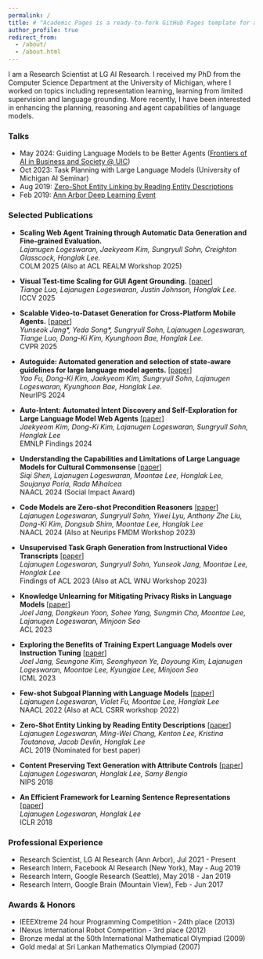 ```yaml
---
permalink: /
title: # "Academic Pages is a ready-to-fork GitHub Pages template for academic personal websites"
author_profile: true
redirect_from: 
  - /about/
  - /about.html
---
```


I am a Research Scientist at LG AI Research. I received my PhD from the Computer Science Department at the University of Michigan, where I worked on topics including representation learning, learning from limited supervision and language grounding. More recently, I have been interested in enhancing the planning, reasoning and agent capabilities of language models.

### Talks
- May 2024: Guiding Language Models to be Better Agents ([Frontiers of AI in Business and Society @ UIC](https://sites.google.com/uic.edu/ids-workshop-2024/home))
- Oct 2023: Task Planning with Large Language Models (University of Michigan AI Seminar)
- Aug 2019: [Zero-Shot Entity Linking by Reading Entity Descriptions](https://vimeo.com/384777050)
- Feb 2019: [Ann Arbor Deep Learning Event](https://alxndrkalinin.github.io/a2-dlearn-4/)

### Selected Publications

- **Scaling Web Agent Training through Automatic Data Generation and Fine-grained Evaluation.**  
  *Lajanugen Logeswaran, Jaekyeom Kim, Sungryull Sohn, Creighton Glasscock, Honglak Lee.*  
  COLM 2025 (Also at ACL REALM Workshop 2025)

- **Visual Test-time Scaling for GUI Agent Grounding.** \[[paper](https://arxiv.org/pdf/2505.00684)\]  
  *Tiange Luo, Lajanugen Logeswaran, Justin Johnson, Honglak Lee.*  
  ICCV 2025

- **Scalable Video-to-Dataset Generation for Cross-Platform Mobile Agents.** \[[paper](https://arxiv.org/pdf/2505.12632)\]    
  *Yunseok Jang\*, Yeda Song\*, Sungryull Sohn, Lajanugen Logeswaran, Tiange Luo, Dong-Ki Kim, Kyunghoon Bae, Honglak Lee.*  
  CVPR 2025

- **Autoguide: Automated generation and selection of state-aware guidelines for large language model agents.** \[[paper](https://arxiv.org/pdf/2403.08978)\]  
  *Yao Fu, Dong-Ki Kim, Jaekyeom Kim, Sungryull Sohn, Lajanugen Logeswaran, Kyunghoon Bae, Honglak Lee.*  
  NeurIPS 2024

- **Auto-Intent: Automated Intent Discovery and Self-Exploration for Large Language Model Web Agents** \[[paper](https://arxiv.org/pdf/2410.22552)\]  
  *Jaekyeom Kim, Dong-Ki Kim, Lajanugen Logeswaran, Sungryull Sohn, Honglak Lee*  
  EMNLP Findings 2024

- **Understanding the Capabilities and Limitations of Large Language Models for Cultural Commonsense** \[[paper](https://aclanthology.org/2024.naacl-long.316.pdf)\]  
  *Siqi Shen, Lajanugen Logeswaran, Moontae Lee, Honglak Lee, Soujanya Poria, Rada Mihalcea*  
  NAACL 2024 (Social Impact Award)

- **Code Models are Zero-shot Precondition Reasoners** \[[paper](https://arxiv.org/pdf/2311.09601.pdf)\]  
  *Lajanugen Logeswaran, Sungryull Sohn, Yiwei Lyu, Anthony Zhe Liu, Dong-Ki Kim, Dongsub Shim, Moontae Lee, Honglak Lee*  
  NAACL 2024 (Also at Neurips FMDM Workshop 2023)

- **Unsupervised Task Graph Generation from Instructional Video Transcripts** \[[paper](https://aclanthology.org/2023.findings-acl.210.pdf)\]  
  *Lajanugen Logeswaran, Sungryull Sohn, Yunseok Jang, Moontae Lee, Honglak Lee*  
  Findings of ACL 2023 (Also at ACL WNU Workshop 2023)

- **Knowledge Unlearning for Mitigating Privacy Risks in Language Models** \[[paper](https://aclanthology.org/2023.acl-long.805.pdf)\]  
  *Joel Jang, Dongkeun Yoon, Sohee Yang, Sungmin Cha, Moontae Lee, Lajanugen Logeswaran, Minjoon Seo*  
  ACL 2023

- **Exploring the Benefits of Training Expert Language Models over Instruction Tuning** \[[paper](https://proceedings.mlr.press/v202/jang23a/jang23a.pdf)\]  
  *Joel Jang, Seungone Kim, Seonghyeon Ye, Doyoung Kim, Lajanugen Logeswaran, Moontae Lee, Kyungjae Lee, Minjoon Seo*  
  ICML 2023

- **Few-shot Subgoal Planning with Language Models** \[[paper](https://aclanthology.org/2022.naacl-main.402.pdf)\]  
  *Lajanugen Logeswaran, Violet Fu, Moontae Lee, Honglak Lee*  
  NAACL 2022 (Also at ACL CSRR workshop 2022)

- **Zero-Shot Entity Linking by Reading Entity Descriptions** \[[paper](https://aclanthology.org/P19-1335.pdf)\]  
  *Lajanugen Logeswaran, Ming-Wei Chang, Kenton Lee, Kristina Toutanova, Jacob Devlin, Honglak Lee*  
  ACL 2019 (Nominated for best paper)

- **Content Preserving Text Generation with Attribute Controls** \[[paper](https://proceedings.neurips.cc/paper_files/paper/2018/file/7cf64379eb6f29a4d25c4b6a2df713e4-Paper.pdf)\]  
  *Lajanugen Logeswaran, Honglak Lee, Samy Bengio*  
  NIPS 2018

- **An Efficient Framework for Learning Sentence Representations** \[[paper](https://openreview.net/pdf?id=rJvJXZb0W)\]  
  *Lajanugen Logeswaran, Honglak Lee*  
  ICLR 2018

### Professional Experience
- Research Scientist, LG AI Research (Ann Arbor), Jul 2021 - Present
- Research Intern, Facebook AI Research (New York), May - Aug 2019
- Research Intern, Google Research (Seattle), May 2018 - Jan 2019
- Research Intern, Google Brain (Mountain View), Feb - Jun 2017

### Awards & Honors
- IEEEXtreme 24 hour Programming Competition - 24th place (2013)
- INexus International Robot Competition - 3rd place (2012)
- Bronze medal at the 50th International Mathematical Olympiad (2009)
- Gold medal at Sri Lankan Mathematics Olympiad (2007)
